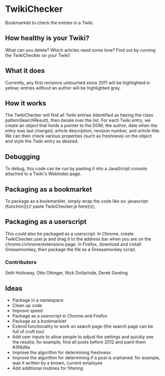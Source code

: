 TwikiChecker
============

Bookmarklet to check the entries in a Twiki.

## How healthy is your Twiki?
What can you delete? Which articles need some love? Find out by running the TwikiChecker on your Twiki! 

## What it does
Currently, any first revisions untouched since 2011 will be highlighted in yellow; entries without an author will be highlighted gray.

## How it works
The TwikiChecker will find all Twiki entries (identified as having the class patternSearchResult), then iterate over the list. For each Twiki entry, we create an object that holds a pointer to the DOM, the author, date when the entry was last changed, article description, revision number, and article title. We can then check various properties (such as freshness) on the object and style the Twiki entry as desired.

## Debugging
To debug, this code can be run by pasting it into a JavaScript console attached to a Twiki's WebIndex page. 

## Packaging as a bookmarket
To package as a bookmarklet, simply wrap the code like so:
javascript:(function(){// paste TwikiChecker.js here})();

## Packaging as a userscript
This could also be packaged as a userscript. In Chrome, create TwikiChecker.user.js and drag it to the address bar when you are on the chrome://chrome/extensions page. In Firefox, download and install Greasemonkey, then package the file as a Greasemonkey script.

### Contributors
Seth Holloway, Otto Ottinger, Nick Dollarhide, Derek Geeting

## Ideas
* Package in a namespace
* Clean up code
* Improve speed
* Package as a userscript in Chrome and Firefox
* Package as a bookmarklet
* Extend functionality to work on search page (the search page can be full of cruft too)
* Add user inputs to allow people to adjust the settings and quickly see the results; for example, find all posts before 2012 and paint them #3f8d9a
* Improve the algorithm for determining freshness
* Improve the algorithm for determining if a post is orphaned; for example, was it written by a known, current employee
* Add additional routines for filtering
